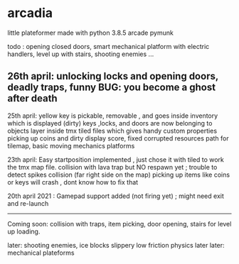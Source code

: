 # arcadia
little plateformer made with python 3.8.5 arcade pymunk

todo : opening closed doors, smart mechanical platform with electric handlers, level up with stairs, shooting enemies ...

26th april: unlocking locks and opening doors, deadly traps, funny BUG: you become a ghost after death
---------
25th april: 
yellow key is pickable, removable , and goes inside inventory which is displayed (dirty)
keys ,locks, and doors are now belonging to objects layer inside tmx tiled files which gives handy custom properties
picking up coins and dirty display score, fixed corrupted resources path for tilemap, basic moving mechanics platforms


23th april: 
Easy startposition implemented , just chose it with tiled to work the tmx map file.
collision with lava trap but NO respawn yet ; trouble to detect spikes collision (far right side on the map)
picking up items like coins or keys will crash , dont know how to fix that

20th april 2021 : Gamepad support added (not firing yet) ; might need exit and re-launch

---
Coming soon:
collision with traps, item picking, door opening, stairs for level up loading.

later: shooting enemies, ice blocks slippery low friction physics
later later: mechanical plateforms

